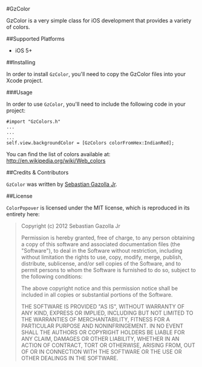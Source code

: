 #GzColor

GzColor is a very simple class for iOS development that provides a variety of colors.

##Supported Platforms

- iOS 5+

##Installing

In order to install `GzColor`, you'll need to copy the GzColor files into your Xcode project. 

###Usage

In order to use `GzColor`, you'll need to include the following code in your project:

    #import "GzColors.h"
    ...
    ...
    ...
    self.view.backgroundColor = [GzColors colorFromHex:IndianRed];
  	
You can find the list of colors available at: http://en.wikipedia.org/wiki/Web_colors
 
##Credits & Contributors

`GzColor` was written by [Sebastian Gazolla Jr][1].

  [1]: http://gazapps.com


  
##License

`ColorPopover` is licensed under the MIT license, which is reproduced in its entirety here:


>Copyright (c) 2012 Sebastian Gazolla Jr
>
>Permission is hereby granted, free of charge, to any person obtaining a copy
>of this software and associated documentation files (the "Software"), to deal
>in the Software without restriction, including without limitation the rights
>to use, copy, modify, merge, publish, distribute, sublicense, and/or sell
>copies of the Software, and to permit persons to whom the Software is
>furnished to do so, subject to the following conditions:
>
>The above copyright notice and this permission notice shall be included in
>all copies or substantial portions of the Software.
>
>THE SOFTWARE IS PROVIDED "AS IS", WITHOUT WARRANTY OF ANY KIND, EXPRESS OR
>IMPLIED, INCLUDING BUT NOT LIMITED TO THE WARRANTIES OF MERCHANTABILITY,
>FITNESS FOR A PARTICULAR PURPOSE AND NONINFRINGEMENT. IN NO EVENT SHALL THE
>AUTHORS OR COPYRIGHT HOLDERS BE LIABLE FOR ANY CLAIM, DAMAGES OR OTHER
>LIABILITY, WHETHER IN AN ACTION OF CONTRACT, TORT OR OTHERWISE, ARISING FROM,
>OUT OF OR IN CONNECTION WITH THE SOFTWARE OR THE USE OR OTHER DEALINGS IN
>THE SOFTWARE.
